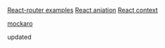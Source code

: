 [React-router examples](https://reacttraining.com/react-router/web/example/basic)
[React aniation](https://reactjs.org/docs/animation.html)
[React context](https://www.taniarascia.com/using-context-api-in-react/)

[mockaro](http://mockaroo.com/)

updated
